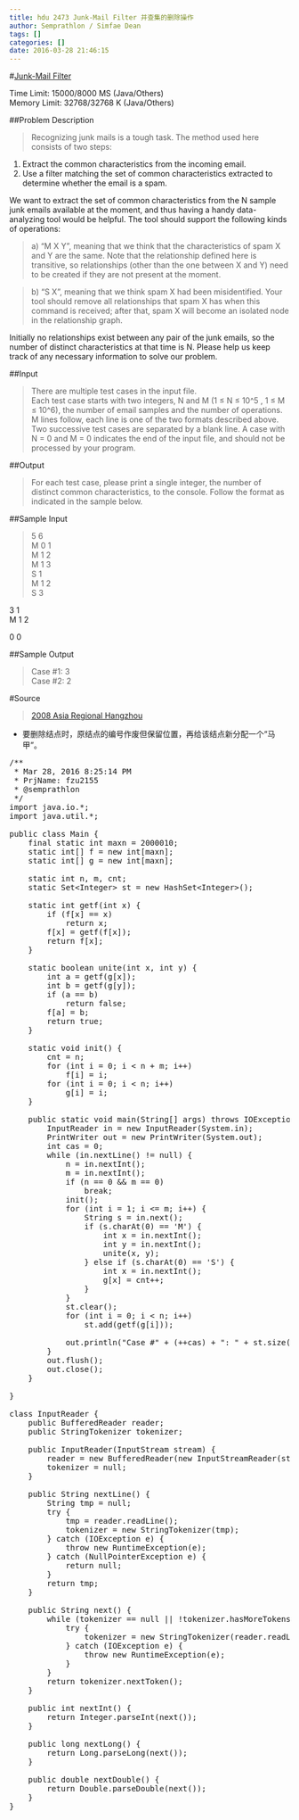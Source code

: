 ```yaml
---
title: hdu 2473 Junk-Mail Filter 并查集的删除操作
author: Semprathlon / Simfae Dean
tags: []
categories: []
date: 2016-03-28 21:46:15
---
```

#[Junk-Mail Filter](http://acm.hdu.edu.cn/showproblem.php?pid=2473)

Time Limit: 15000/8000 MS (Java/Others)  
Memory Limit: 32768/32768 K (Java/Others)


##Problem Description
> Recognizing junk mails is a tough task. The method used here consists of two steps:  
> 
1) Extract the common characteristics from the incoming email.
2) Use a filter matching the set of common characteristics extracted to determine whether the email is a spam.
>
We want to extract the set of common characteristics from the N sample junk emails available at the moment, and thus having a handy data-analyzing tool would be helpful. The tool should support the following kinds of operations:

> a) “M X Y”, meaning that we think that the characteristics of spam X and Y are the same. Note that the relationship defined here is transitive, so
relationships (other than the one between X and Y) need to be created if they are not present at the moment.

> b) “S X”, meaning that we think spam X had been misidentified. Your tool should remove all relationships that spam X has when this command is received; after that, spam X will become an isolated node in the relationship graph.
>
Initially no relationships exist between any pair of the junk emails, so the number of distinct characteristics at that time is N.
Please help us keep track of any necessary information to solve our problem.
 

##Input
>There are multiple test cases in the input file.  
>Each test case starts with two integers, N and M (1 ≤ N ≤ 10^5 , 1 ≤ M ≤ 10^6), the number of email samples and the number of operations. M lines follow, each line is one of the two formats described above.
Two successive test cases are separated by a blank line. A case with N = 0 and M = 0 indicates the end of the input file, and should not be processed by your program.
 

##Output
>For each test case, please print a single integer, the number of distinct common characteristics, to the console. Follow the format as indicated in the sample below.
 

##Sample Input
>5 6  
M 0 1  
M 1 2  
M 1 3  
S 1  
M 1 2  
S 3  
>
3 1  
M 1 2  
>
0 0  
 

##Sample Output
>Case #1: 3   
Case #2: 2
 

#Source
>[2008 Asia Regional Hangzhou](http://acm.hdu.edu.cn/search.php?field=problem&key=2008+Asia+Regional+Hangzhou&source=1&searchmode=source)

* 要删除结点时，原结点的编号作废但保留位置，再给该结点新分配一个“马甲”。  
 
<pre class="lang:java decode:true " >/**
 * Mar 28, 2016 8:25:14 PM
 * PrjName: fzu2155
 * @semprathlon
 */
import java.io.*;
import java.util.*;

public class Main {
    final static int maxn = 2000010;
    static int[] f = new int[maxn];
    static int[] g = new int[maxn];

    static int n, m, cnt;
    static Set&lt;Integer&gt; st = new HashSet&lt;Integer&gt;();

    static int getf(int x) {
        if (f[x] == x)
            return x;
        f[x] = getf(f[x]);
        return f[x];
    }

    static boolean unite(int x, int y) {
        int a = getf(g[x]);
        int b = getf(g[y]);
        if (a == b)
            return false;
        f[a] = b;
        return true;
    }

    static void init() {
        cnt = n;
        for (int i = 0; i &lt; n + m; i++)
            f[i] = i;
        for (int i = 0; i &lt; n; i++)
            g[i] = i;
    }

    public static void main(String[] args) throws IOException {
        InputReader in = new InputReader(System.in);
        PrintWriter out = new PrintWriter(System.out);
        int cas = 0;
        while (in.nextLine() != null) {
            n = in.nextInt();
            m = in.nextInt();
            if (n == 0 &amp;&amp; m == 0)
                break;
            init();
            for (int i = 1; i &lt;= m; i++) {
                String s = in.next();
                if (s.charAt(0) == 'M') {
                    int x = in.nextInt();
                    int y = in.nextInt();
                    unite(x, y);
                } else if (s.charAt(0) == 'S') {
                    int x = in.nextInt();
                    g[x] = cnt++;
                }
            }
            st.clear();
            for (int i = 0; i &lt; n; i++)
                st.add(getf(g[i]));

            out.println("Case #" + (++cas) + ": " + st.size());
        }
        out.flush();
        out.close();
    }

}

class InputReader {
    public BufferedReader reader;
    public StringTokenizer tokenizer;

    public InputReader(InputStream stream) {
        reader = new BufferedReader(new InputStreamReader(stream), 32768);
        tokenizer = null;
    }

    public String nextLine() {
        String tmp = null;
        try {
            tmp = reader.readLine();
            tokenizer = new StringTokenizer(tmp);
        } catch (IOException e) {
            throw new RuntimeException(e);
        } catch (NullPointerException e) {
            return null;
        }
        return tmp;
    }

    public String next() {
        while (tokenizer == null || !tokenizer.hasMoreTokens()) {
            try {
                tokenizer = new StringTokenizer(reader.readLine());
            } catch (IOException e) {
                throw new RuntimeException(e);
            }
        }
        return tokenizer.nextToken();
    }

    public int nextInt() {
        return Integer.parseInt(next());
    }

    public long nextLong() {
        return Long.parseLong(next());
    }

    public double nextDouble() {
        return Double.parseDouble(next());
    }
}</pre> 
